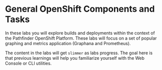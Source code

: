 # General OpenShift Components and Tasks

In these labs you will explore builds and deployments within the context of the Pathfinder OpenShift Platform.
These labs will focus on a set of popular graphing and metrics application (Graphana and Prometheus).

The content in the labs will get `slimmer` as labs progress. The goal here is that previous learnings will help
you familiarize yourself with the Web Console or CLI utilities.
